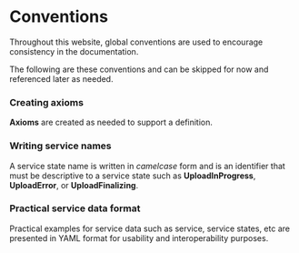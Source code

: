 # Conventions
Throughout this website, global conventions are used to encourage consistency in the documentation.

The following are these conventions and can be skipped for now and referenced later as needed.

### Creating axioms
**Axioms** are created as needed to support a definition.

### Writing service names
A service state name is written in *camelcase* form and is an identifier that must be descriptive to a service state such as **UploadInProgress**, **UploadError**, or **UploadFinalizing**.

### Practical service data format
Practical examples for service data such as service, service states, etc are presented in YAML format for usability and interoperability purposes.
